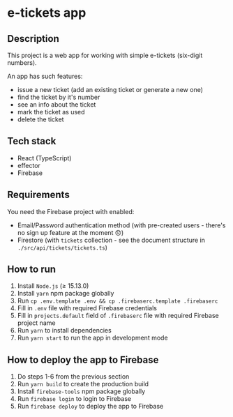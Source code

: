 # e-tickets app

## Description

This project is a web app for working with simple e-tickets (six-digit numbers).

An app has such features:
* issue a new ticket (add an existing ticket or generate a new one)
* find the ticket by it's number
* see an info about the ticket
* mark the ticket as used
* delete the ticket

## Tech stack

* React (TypeScript)
* effector
* Firebase

## Requirements

You need the Firebase project with enabled:
* Email/Password authentication method (with pre-created
users - there's no sign up feature at the moment 😞)
* Firestore (with `tickets` collection - see the document
structure in `./src/api/tickets/tickets.ts`)

## How to run

1. Install `Node.js` (≥ 15.13.0)
2. Install `yarn` npm package globally
3. Run `cp .env.template .env && cp .firebaserc.template .firebaserc`
4. Fill in `.env` file with required Firebase credentials
5. Fill in `projects.default` field of `.firebaserc` file
with required Firebase project name
6. Run `yarn` to install dependencies
7. Run `yarn start` to run the app in development mode

## How to deploy the app to Firebase

1. Do steps 1-6 from the previous section
2. Run `yarn build` to create the production build
3. Install `firebase-tools` npm package globally
4. Run `firebase login` to login to Firebase
5. Run `firebase deploy` to deploy the app to Firebase
